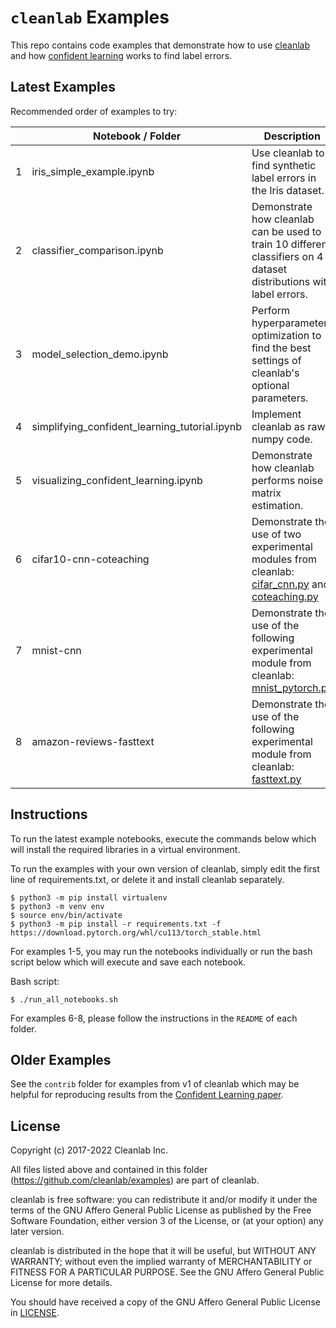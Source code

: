 # `cleanlab` Examples

This repo contains code examples that demonstrate how to use [cleanlab](https://github.com/cleanlab) and how [confident learning](https://arxiv.org/abs/1911.00068) works to find label errors.

## Latest Examples

Recommended order of examples to try:

|     | Notebook / Folder                             | Description                                                                                                                                                                                                                                                                    |
| --- | --------------------------------------------- | ------------------------------------------------------------------------------------------------------------------------------------------------------------------------------------------------------------------------------------------------------------------------------ |
| 1   | iris_simple_example.ipynb                     | Use cleanlab to find synthetic label errors in the Iris dataset.                                                                                                                                                                                                             |
| 2   | classifier_comparison.ipynb                   | Demonstrate how cleanlab can be used to train 10 different classifiers on 4 dataset distributions with label errors.                                                                                                                                                         |
| 3   | model_selection_demo.ipynb                    | Perform hyperparameter optimization to find the best settings of cleanlab's optional parameters.                                                                                                                                                                             |
| 4   | simplifying_confident_learning_tutorial.ipynb | Implement cleanlab as raw numpy code.                                                                                                                                                                                                                                        |
| 5   | visualizing_confident_learning.ipynb          | Demonstrate how cleanlab performs noise matrix estimation.                                                                                                                                                                                                                   |
| 6   | cifar10-cnn-coteaching                        | Demonstrate the use of two experimental modules from cleanlab: [cifar_cnn.py](https://github.com/cleanlab/cleanlab/blob/master/cleanlab/experimental/cifar_cnn.py) and [coteaching.py](https://github.com/cleanlab/cleanlab/blob/master/cleanlab/experimental/coteaching.py) |
| 7   | mnist-cnn                                     | Demonstrate the use of the following experimental module from cleanlab: [mnist_pytorch.py](https://github.com/cleanlab/cleanlab/blob/master/cleanlab/experimental/mnist_pytorch.py)                                                                                          |
| 8   | amazon-reviews-fasttext                       | Demonstrate the use of the following experimental module from cleanlab: [fasttext.py](https://github.com/cleanlab/cleanlab/blob/master/cleanlab/experimental/fasttext.py)                                                                                                    |

## Instructions

To run the latest example notebooks, execute the commands below which will install the required libraries in a virtual environment.

To run the examples with your own version of cleanlab, simply edit the first line of requirements.txt, or delete it and install cleanlab separately.

```console
$ python3 -m pip install virtualenv
$ python3 -m venv env
$ source env/bin/activate
$ python3 -m pip install -r requirements.txt -f https://download.pytorch.org/whl/cu113/torch_stable.html
```

For examples 1-5, you may run the notebooks individually or run the bash script below which will execute and save each notebook.

Bash script:

```console
$ ./run_all_notebooks.sh
```

For examples 6-8, please follow the instructions in the `README` of each folder.

## Older Examples

See the `contrib` folder for examples from v1 of cleanlab which may be helpful for reproducing results from the [Confident Learning paper](https://arxiv.org/abs/1911.00068).

## License

Copyright (c) 2017-2022 Cleanlab Inc.

All files listed above and contained in this folder (<https://github.com/cleanlab/examples>) are part of cleanlab.

cleanlab is free software: you can redistribute it and/or modify
it under the terms of the GNU Affero General Public License as published by
the Free Software Foundation, either version 3 of the License, or
(at your option) any later version.

cleanlab is distributed in the hope that it will be useful,
but WITHOUT ANY WARRANTY; without even the implied warranty of
MERCHANTABILITY or FITNESS FOR A PARTICULAR PURPOSE. See the
GNU Affero General Public License for more details.

You should have received a copy of the GNU Affero General Public License in [LICENSE](LICENSE).
